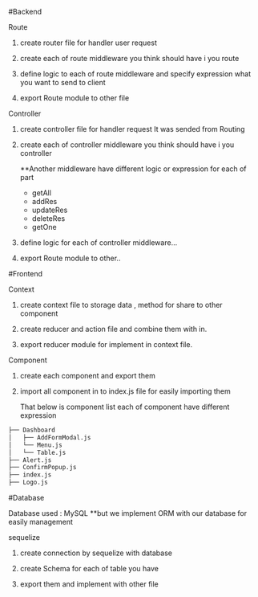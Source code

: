 #Backend

Route

1. create router file for handler user request

2. create each of route middleware you think should have i you route

3. define logic to each of route middleware and specify expression what you want to send to client

4. export Route module to other file 

Controller 

1. create controller file for handler request It was sended from Routing 

2. create each of controller middleware you think should have i you controller
	
	**Another middleware have different logic or expression for each of part 

	- getAll  
	- addRes 
	- updateRes 
	- deleteRes 
	- getOne

3. define logic for each of controller middleware...

4. export Route module to other..

#Frontend

Context 

1. create context file to storage data , method for share to other component

2. create reducer and action file and combine them with in.

3. export reducer module for implement in context file.

Component 

1. create each component and export them 

2. import all component in to index.js file for easily importing them

	That below is component list each of component have different expression

```bash
├── Dashboard
│   ├── AddFormModal.js 
│   └── Menu.js
│   └── Table.js
├── Alert.js 
├── ConfirmPopup.js
├── index.js
├── Logo.js

```

#Database

Database used : MySQL 
**but we implement ORM with our database for easily management

sequelize 

1. create connection by sequelize with database 

2. create Schema for each of table you have 

3. export them and implement with other file
